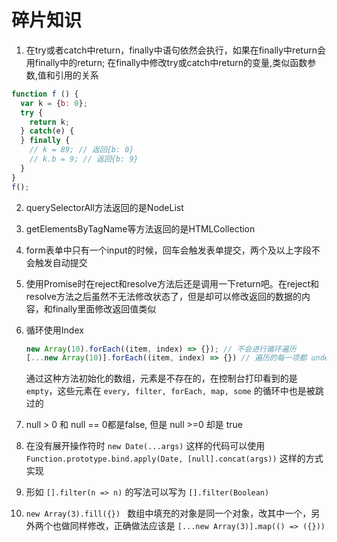 # 碎片知识

1. 在try或者catch中return，finally中语句依然会执行，如果在finally中return会用finally中的return;
在finally中修改try或catch中return的变量,类似函数参数,值和引用的关系
```javascript
function f () {
  var k = {b: 0};
  try {
    return k;
  } catch(e) {
  } finally {
    // k = 89; // 返回{b: 0}  
    // k.b = 9; // 返回{b: 9}
  }
}
f();
```

2. querySelectorAll方法返回的是NodeList

3. getElementsByTagName等方法返回的是HTMLCollection

4. form表单中只有一个input的时候，回车会触发表单提交，两个及以上字段不会触发自动提交

5. 使用Promise时在reject和resolve方法后还是调用一下return吧。在reject和resolve方法之后虽然不无法修改状态了，但是却可以修改返回的数据的内容，和finally里面修改返回值类似

6. 循环使用Index

   ```js
   new Array(10).forEach((item, index) => {}); // 不会进行循环遍历
   [...new Array(10)].forEach((item, index) => {}) // 遍历的每一项都 undefined
   ```

   通过这种方法初始化的数组，元素是不存在的，在控制台打印看到的是 `empty`，这些元素在 `every, filter, forEach, map, some` 的循环中也是被跳过的
   
7. null > 0 和 null == 0都是false, 但是 null >=0 却是 true

8. 在没有展开操作符时 `new Date(...args)` 这样的代码可以使用 `Function.prototype.bind.apply(Date, [null].concat(args))` 这样的方式实现

9. 形如 `[].filter(n => n)` 的写法可以写为 `[].filter(Boolean)` 

10. `new Array(3).fill({}) ` 数组中填充的对象是同一个对象，改其中一个，另外两个也做同样修改，正确做法应该是 `[...new Array(3)].map(() => ({}))`

